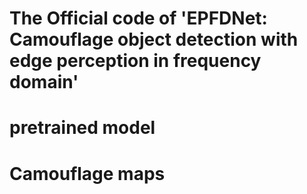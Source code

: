# The Official code of 'EPFDNet: Camouflage object detection with edge perception in frequency domain'

# pretrained model

# Camouflage maps
